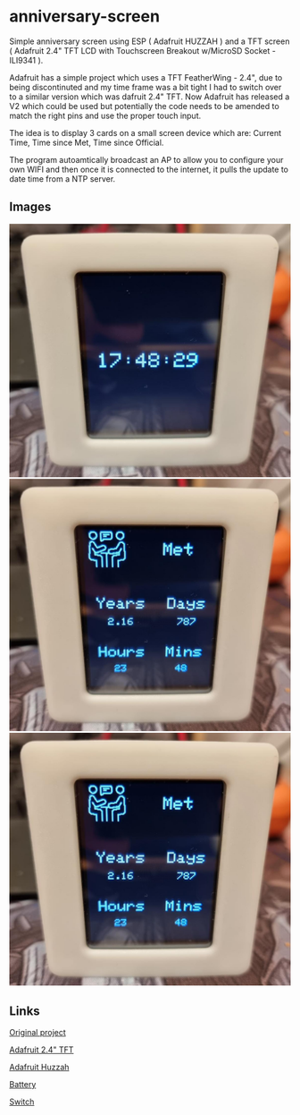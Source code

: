 # anniversary-screen

Simple anniversary screen using ESP ( Adafruit HUZZAH ) and a TFT screen ( Adafruit 2.4" TFT LCD with Touchscreen Breakout w/MicroSD Socket - ILI9341 ).

Adafruit has a simple project which uses a TFT FeatherWing - 2.4", due to being discontinuted and my time frame was a bit tight I had to switch over to a similar version which was dafruit 2.4" TFT. Now Adafruit has released a V2 which could be used but potentially the code needs to be amended to match the right pins and use the proper touch input.

The idea is to display 3 cards on a small screen device which are: Current Time, Time since Met, Time since Official. 

The program autoamtically broadcast an AP to allow you to configure your own WIFI and then once it is connected to the internet, it pulls the update to date time from a NTP server.

## Images

![alt text](https://github.com/max246/anniversary-screen/raw/main/static/time.jpg "Time scren")
![alt text](https://github.com/max246/anniversary-screen/raw/main/static/met.jpg "Met screen")
![alt text](https://github.com/max246/anniversary-screen/raw/main/static/together.jpg "Togheter screen")



## Links


[Original project](https://learn.adafruit.com/wifi-weather-station-with-tft-display)

[Adafruit 2.4" TFT](https://www.adafruit.com/product/3315)

[Adafruit Huzzah](https://www.adafruit.com/product/2821)

[Battery](https://www.adafruit.com/product/2011)

[Switch](https://www.adafruit.com/product/805)
